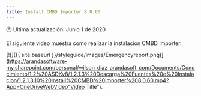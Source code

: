 ```yaml
---
title: Install CMBD Importer 8.0.60
---
```


🕐 Ultima actualización: Junio 1 de 2020


El siguiente video muestra como realizar la instalación CMBD Importer.


[![]({{ site.baseurl }}/styleguide/images/Emergencyreport.png)](https://arandasoftware-my.sharepoint.com/personal/wilson_diaz_arandasoft_com/Documents/Conocimiento/1.2%20ASDKv8/1.2.1.3%20Descarga%20Fuentes%20e%20Instalacion/1.2.1.3.10%20Install%20CMBD%20Importer%208.0.60.mp4?App=OneDriveWebVideo"Video Title").


